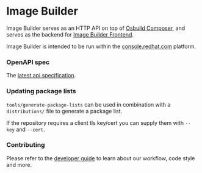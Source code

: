 Image Builder
=============

Image Builder serves as an HTTP API on top of [Osbuild
Composer](https://github.com/osbuild/osbuild-composer), and serves as the
backend for [Image Builder
Frontend](https://github.com/osbuild/image-builder-frontend/).

Image Builder is intended to be run within the
[console.redhat.com](https://console.redhat.com) platform.

### OpenAPI spec

The [latest api
specification](https://github.com/osbuild/image-builder/blob/main/internal/v1/api.yaml).

### Updating package lists

`tools/generate-package-lists` can be used in combination with a `distributions/`
file to generate a package list.

If the repository requires a client tls key/cert you can supply them with
`--key` and `--cert`.

### Contributing

Please refer to the [developer guide](https://www.osbuild.org/guides/developer-guide/developer-guide.html) to learn about our workflow, code style and more.